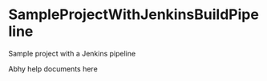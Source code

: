 # SampleProjectWithJenkinsBuildPipeline
Sample project with a Jenkins pipeline

Abhy help documents here
